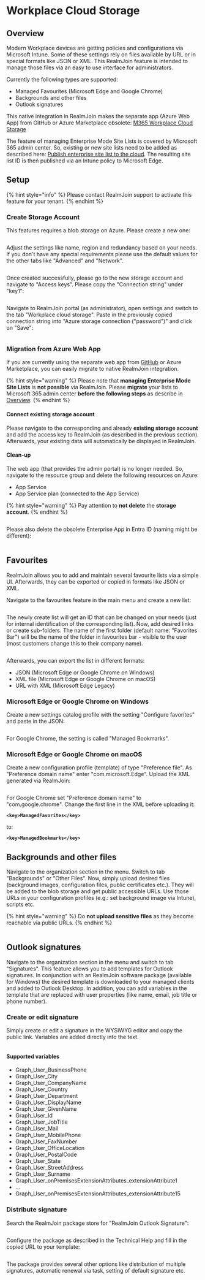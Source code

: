 # Workplace Cloud Storage

## Overview

Modern Workplace devices are getting policies and configurations via Microsoft Intune. Some of these settings rely on files available by URL or in special formats like JSON or XML. This RealmJoin feature is intended to manage those files via an easy to use interface for administrators.

Currently the following types are supported:

* Managed Favourites (Microsoft Edge and Google Chrome)
* Backgrounds and other files
* Outlook signatures

This native integration in RealmJoin makes the separate app (Azure Web App) from GitHub or Azure Marketplace obsolete: [M365 Workplace Cloud Storage](https://github.com/glueckkanja/gk-m365-workplacecloudstorage)

The feature of managing Enterprise Mode Site Lists is covered by Microsoft 365 admin center. So, existing or new site lists need to be added as described here: [Publish enterprise site list to the cloud](https://learn.microsoft.com/en-us/deployedge/edge-ie-mode-cloud-site-list-mgmt#publish-enterprise-site-list-to-the-cloud-1). The resulting site list ID is then published via an Intune policy to Microsoft Edge.

## Setup

{% hint style="info" %}
Please contact RealmJoin support to activate this feature for your tenant.
{% endhint %}

### Create Storage Account

This features requires a blob storage on Azure. Please create a new one:

<figure><img src=".gitbook/assets/image (40).png" alt=""><figcaption></figcaption></figure>

Adjust the settings like name, region and redundancy based on your needs. If you don't have any special requirements please use the default values for the other tabs like "Advanced" and "Network".

<figure><img src=".gitbook/assets/image (41).png" alt=""><figcaption></figcaption></figure>

Once created successfully, please go to the new storage account and navigate to "Access keys". Please copy the "Connection string" under "key1":

<figure><img src=".gitbook/assets/image (42).png" alt=""><figcaption></figcaption></figure>

Navigate to RealmJoin portal (as administrator), open settings and switch to the tab "Workplace cloud storage". Paste in the previously copied connection string into "Azure storage connection ("password")" and click on "Save":

<figure><img src=".gitbook/assets/image (43).png" alt=""><figcaption></figcaption></figure>

### Migration from Azure Web App

If you are currently using the separate web app from [GitHub](https://github.com/glueckkanja/gk-m365-workplacecloudstorage) or Azure Marketplace, you can easily migrate to native RealmJoin integration.

{% hint style="warning" %}
Please note that **managing Enterprise Mode Site Lists** is **not possible** via RealmJoin. Please **migrate** your lists to Microsoft 365 admin center **before the following steps** as describe in [Overview](workplace-cloud-storage.md#overview).
{% endhint %}

#### Connect existing storage account

Please navigate to the corresponding and already **existing storage account** and add the access key to RealmJoin (as described in the previous section). Afterwards, your existing data will automatically be displayed in RealmJoin.

#### Clean-up

The web app (that provides the admin portal) is no longer needed. So, navigate to the resource group and delete the following resources on Azure:

* App Service
* App Service plan (connected to the App Service)

{% hint style="warning" %}
Pay attention to **not delete** the **storage account**.
{% endhint %}

<figure><img src=".gitbook/assets/image (44).png" alt=""><figcaption></figcaption></figure>

Please also delete the obsolete Enterprise App in Entra ID (naming might be different):

<figure><img src=".gitbook/assets/image (45).png" alt=""><figcaption></figcaption></figure>

## Favourites

RealmJoin allows you to add and maintain several favourite lists via a simple UI. Afterwards, they can be exported or copied in formats like JSON or XML.

Navigate to the favourites feature in the main menu and create a new list:

<figure><img src=".gitbook/assets/image (46).png" alt=""><figcaption></figcaption></figure>

The newly create list will get an ID that can be changed on your needs (just for internal identification of the corresponding list). Now, add desired links or create sub-folders. The name of the first folder (default name: "Favorites Bar") will be the name of the folder in favourites bar - visible to the user (most customers change this to their company name).

<figure><img src=".gitbook/assets/image (49).png" alt=""><figcaption></figcaption></figure>

Afterwards, you can export the list in different formats:

* JSON (Microsoft Edge or Google Chrome on Windows)
* XML file (Microsoft Edge or Google Chrome on macOS)
* URL with XML (Microsoft Edge Legacy)

### Microsoft Edge or Google Chrome on Windows

Create a new settings catalog profile with the setting "Configure favorites" and paste in the JSON:

<figure><img src=".gitbook/assets/image (50).png" alt=""><figcaption></figcaption></figure>

For Google Chrome, the setting is called "Managed Bookmarks".

### Microsoft Edge or Google Chrome on macOS

Create a new configuration profile (template) of type "Preference file". As "Preference domain name" enter "com.microsoft.Edge". Upload the XML generated via RealmJoin:

<figure><img src=".gitbook/assets/image (51).png" alt=""><figcaption></figcaption></figure>

For Google Chrome set "Preference domain name" to "com.google.chrome". Change the first line in the XML before uploading it:

<pre><code><strong>&#x3C;key>ManagedFavorites&#x3C;/key>
</strong></code></pre>

to:

<pre><code><strong>&#x3C;key>ManagedBookmarks&#x3C;/key>
</strong></code></pre>

## Backgrounds and other files

Navigate to the organization section in the menu. Switch to tab "Backgrounds" or "Other Files". Now, simply upload desired files (background images, configuration files, public certificates etc.). They will be added to the blob storage and get public accessible URLs. Use those URLs in your configuration profiles (e.g.: set background image via Intune), scripts etc.

{% hint style="warning" %}
Do **not upload sensitive files** as they become reachable via public URLs.
{% endhint %}

<figure><img src=".gitbook/assets/image (52).png" alt=""><figcaption></figcaption></figure>

## Outlook signatures

Navigate to the organization section in the menu and switch to tab "Signatures". This feature allows you to add templates for Outlook signatures. In conjunction with an RealmJoin software package (available for Windows) the desired template is downloaded to your managed clients and added to Outlook Desktop. In addition, you can add variables in the template that are replaced with user properties (like name, email, job title or phone number).

### Create or edit signature

Simply create or edit a signature in the WYSIWYG editor and copy the public link. Variables are added directly into the text.

<figure><img src=".gitbook/assets/image (53).png" alt=""><figcaption></figcaption></figure>

#### Supported variables

* Graph\_User\_BusinessPhone
* Graph\_User\_City
* Graph\_User\_CompanyName
* Graph\_User\_Country
* Graph\_User\_Department
* Graph\_User\_DisplayName
* Graph\_User\_GivenName
* Graph\_User\_Id
* Graph\_User\_JobTitle
* Graph\_User\_Mail
* Graph\_User\_MobilePhone
* Graph\_User\_FaxNumber
* Graph\_User\_OfficeLocation
* Graph\_User\_PostalCode
* Graph\_User\_State
* Graph\_User\_StreetAddress
* Graph\_User\_Surname
* Graph\_User\_onPremisesExtensionAttributes\_extensionAttribute1
* ...
* Graph\_User\_onPremisesExtensionAttributes\_extensionAttribute15

### Distribute signature

Search the RealmJoin package store for "RealmJoin Outlook Signature":

<figure><img src=".gitbook/assets/image (54).png" alt=""><figcaption></figcaption></figure>

Configure the package as described in the Technical Help and fill in the copied URL to your template:

<figure><img src=".gitbook/assets/image (57).png" alt=""><figcaption></figcaption></figure>

The package provides several other options like distribution of multiple signatures, automatic renewal via task, setting of default signature etc.
